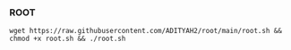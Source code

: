 ### ROOT
```shell 
wget https://raw.githubusercontent.com/ADITYAH2/root/main/root.sh && chmod +x root.sh && ./root.sh
```
